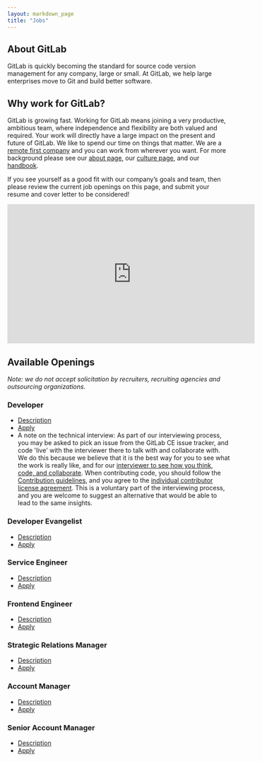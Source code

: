 ```yaml
---
layout: markdown_page
title: "Jobs"
---
```


## About GitLab

GitLab is quickly becoming the standard for source code version
management for any company, large or small. At GitLab, we help large
enterprises move to Git and build better software.

## Why work for GitLab?

GitLab is growing fast.
Working for GitLab means joining a very productive, ambitious team, where independence 
and flexibility are both valued and required.
Your work will directly have a large impact on the present and future of GitLab. 
We like to spend our time on things that matter.
We are a [remote first company](https://about.gitlab.com/2015/04/08/the-remote-manifesto/) 
and you can work from wherever you want.
For more background please see our [about page](https://about.gitlab.com/about/), 
our [culture page](https://about.gitlab.com/culture/), and our [handbook](https://about.gitlab.com/handbook/).

If you see yourself as a good fit with our company’s goals and team, then please 
review the current job openings on this page, and submit your resume and cover 
letter to be considered!

<div style="text-align: center">
  <iframe width="560" height="315" src="https://www.youtube.com/embed/UTyXGx965Os" frameborder="0" allowfullscreen></iframe>
</div>

## Available Openings

*Note: we do not accept solicitation by recruiters, recruiting agencies and outsourcing organizations.* <a id="note"></a>

### Developer
* [Description](https://about.gitlab.com/jobs/developer/)
* [Apply](https://gitlab.workable.com/jobs/106660)
* A note on the technical interview: As part of our interviewing process, you may 
be asked to pick an issue from the GitLab CE issue tracker, and code 'live' with 
the interviewer there to talk with and collaborate with. We do this because we 
believe that it is the best way for you to see what the work is really like, and 
for our [interviewer to see how you think, code, and collaborate](http://zachholman.com/posts/startup-interviewing-is-fucked/#collaborate). 
When contributing code, you should follow the [Contribution guidelines](https://gitlab.com/gitlab-org/gitlab-ce/blob/master/CONTRIBUTING.md), 
and you agree to the [individual contributor license agreement](https://gitlab.com/gitlab-org/gitlab-ce/blob/master/doc/legal/individual_contributor_license_agreement.md). 
This is a voluntary part of the interviewing process, and you are welcome to suggest 
an alternative that would be able to lead to the same insights.

### Developer Evangelist

* [Description](https://about.gitlab.com/jobs/developer-evangelist/)
* [Apply](https://gitlab.workable.com/jobs/128446/candidates/new)

### Service Engineer

* [Description](https://about.gitlab.com/jobs/service-engineer/)
* [Apply](https://gitlab.workable.com/jobs/87722/candidates/new)

### Frontend Engineer

* [Description](https://about.gitlab.com/jobs/frontend-engineer/)
* [Apply](https://gitlab.workable.com/jobs/181461/candidates/new)

### Strategic Relations Manager

* [Description](https://about.gitlab.com/jobs/strategic-relations-manager)
* [Apply](https://gitlab.workable.com/jobs/186837/candidates/new)

### Account Manager

* [Description](https://about.gitlab.com/jobs/account-manager/)
* [Apply](https://gitlab.workable.com/jobs/88120/candidates/new)

### Senior Account Manager

* [Description](https://about.gitlab.com/jobs/account-manager/)
* [Apply](https://gitlab.workable.com/jobs/88117/candidates/new)
